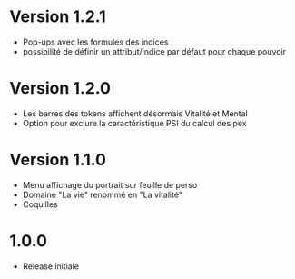 # Version 1.2.1
- Pop-ups avec les formules des indices
- possibilité de définir un attribut/indice par défaut pour chaque pouvoir
# Version 1.2.0
- Les barres des tokens affichent désormais Vitalité et Mental
- Option pour exclure la caractéristique PSI du calcul des pex
# Version 1.1.0
- Menu affichage du portrait sur feuille de perso
- Domaine "La vie" renommé en "La vitalité"
- Coquilles
# 1.0.0
- Release initiale